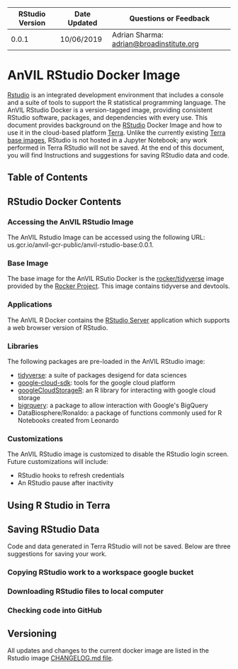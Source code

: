 | RStudio Version | Date Updated | Questions or Feedback |
| --- | --- | --- |
| 0.0.1 | 10/06/2019 | Adrian Sharma: adrian@broadinstitute.org |

# AnVIL RStudio Docker Image

[Rstudio](https://rstudio.com/products/rstudio/) is an integrated development environment that includes a console and a suite of tools to support the R statistical programming language. The AnVIL RStudio Docker is a version-tagged image, providing consistent RStudio software, packages, and dependencies with every use. This document provides background on the [RStudio](https://rstudio.com/products/rstudio/) Docker Image and how to use it in the cloud-based platform [Terra](app.terra.bio). Unlike the currently existing [Terra base images](https://github.com/DataBiosphere/terra-docker#terra-base-images), RStudio is not hosted in a Jupyter Notebook; any work performed in Terra RStudio will not be saved. At the end of this document, you will find Instructions and suggestions for saving RStudio data and code. 

## Table of Contents

## RStudio Docker Contents

### Accessing the AnVIL RStudio Image

The AnVIL Rstudio Image can be accessed using the following URL: us.gcr.io/anvil-gcr-public/anvil-rstudio-base:0.0.1. 

### Base Image

The base image for the AnVIL RSutio Docker is the [rocker/tidyverse](https://hub.docker.com/r/rocker/tidyverse/) image provided by the [Rocker Project](https://www.rocker-project.org/). This image contains tidyverse and devtools.


### Applications

The AnVIL R Docker contains the [RStudio Server](https://www.rstudio.com/products/rstudio-server/) application which supports a web browser version of RStudio. 

### Libraries

The following packages are pre-loaded in the AnVIL RStudio image:

* [tidyverse](https://www.tidyverse.org/packages/): a suite of packages desigend for data sciences 
* [google-cloud-sdk](https://cloud.google.com/sdk/): tools for the google cloud platform
* [googleCloudStorageR](http://code.markedmondson.me/googleCloudStorageR/): an R library for interacting with google cloud storage
* [bigrquery](https://github.com/r-dbi/bigrquery): a package to allow interaction with Google's BigQuery
* DataBiosphere/Ronaldo: a package of functions commonly used for R Notebooks created from Leonardo

### Customizations

The AnVIL RStudio image is customized to disable the RStudio login screen. Future customizations will include:

* RStudio hooks to refresh credentials 
* An RStudio pause after inactivity

## Using R Studio in Terra

## Saving RStudio Data

Code and data generated in Terra RStudio will not be saved. Below are three suggestions for saving your work.

### Copying RStudio work to a workspace google bucket



### Downloading RStudio files to local computer
### Checking code into GitHub

## Versioning

All updates and changes to the current docker image are listed in the Rstudio image [CHANGELOG.md file](CHANGELOG.md). 
